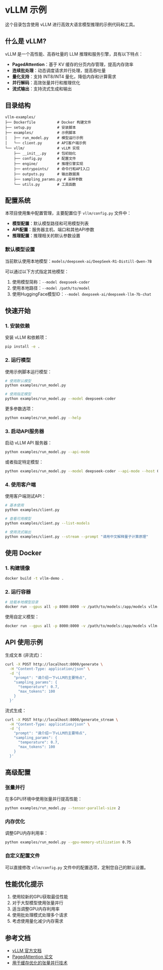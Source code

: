 # vLLM 示例

这个目录包含使用 vLLM 进行高效大语言模型推理的示例代码和工具。

## 什么是 vLLM?

vLLM 是一个高性能、高吞吐量的 LLM 推理和服务引擎，具有以下特点：

- **PagedAttention**：基于 KV 缓存的分页内存管理，提高内存效率
- **连续批处理**：动态调度请求并行处理，提高吞吐量
- **量化支持**：支持 INT8/INT4 量化，降低内存和计算需求
- **并行解码**：高效张量并行和推理优化
- **流式输出**：支持流式生成和输出

## 目录结构

```
vllm-examples/
├── Dockerfile          # Docker 构建文件
├── setup.py            # 安装脚本
├── examples/           # 示例脚本
│   ├── run_model.py    # 模型运行示例
│   └── client.py       # API客户端示例
└── vllm/               # vLLM 实现
    ├── __init__.py     # 包初始化
    ├── config.py       # 配置文件
    ├── engine/         # 推理引擎实现
    ├── entrypoints/    # 命令行和API入口
    ├── outputs.py      # 输出数据类
    ├── sampling_params.py # 采样参数
    └── utils.py        # 工具函数
```

## 配置系统

本项目使用集中配置管理，主要配置位于 `vllm/config.py` 文件中：

- **模型配置**：默认模型路径和可用模型列表
- **API配置**：服务器主机、端口和其他API参数
- **推理配置**：推理相关的默认参数设置

### 默认模型设置

当前默认使用本地模型：`models/deepseek-ai/DeepSeek-R1-Distill-Qwen-7B`

可以通过以下方式指定其他模型：
1. 使用模型简称：`--model deepseek-coder`
2. 使用本地路径：`--model /path/to/model`
3. 使用HuggingFace模型ID：`--model deepseek-ai/deepseek-llm-7b-chat`

## 快速开始

### 1. 安装依赖

安装 vLLM 和依赖项：

```bash
pip install -e .
```

### 2. 运行模型

使用示例脚本运行模型：

```bash
# 使用默认模型
python examples/run_model.py

# 使用指定模型
python examples/run_model.py --model deepseek-coder
```

更多参数选项：

```bash
python examples/run_model.py --help
```

### 3. 启动API服务器

启动 vLLM API 服务器：

```bash
python examples/run_model.py --api-mode
```

或者指定特定模型：

```bash
python examples/run_model.py --model deepseek-coder --api-mode --host 0.0.0.0 --port 8000
```

### 4. 使用客户端

使用客户端测试API：

```bash
# 基本使用
python examples/client.py

# 查看可用模型
python examples/client.py --list-models

# 使用流式输出
python examples/client.py --stream --prompt "请用中文解释量子计算原理"
```

## 使用 Docker

### 1. 构建镜像

```bash
docker build -t vllm-demo .
```

### 2. 运行容器

```bash
# 挂载本地模型目录
docker run --gpus all -p 8000:8000 -v /path/to/models:/app/models vllm-demo
```

使用自定义模型：

```bash
docker run --gpus all -p 8000:8000 -v /path/to/models:/app/models vllm-demo python examples/run_model.py --model deepseek-coder --api-mode
```

## API 使用示例

生成文本 (非流式)：

```bash
curl -X POST http://localhost:8000/generate \
  -H "Content-Type: application/json" \
  -d '{
    "prompt": "请介绍一下vLLM的主要特点",
    "sampling_params": {
      "temperature": 0.7,
      "max_tokens": 100
    }
  }'
```

流式生成：

```bash
curl -X POST http://localhost:8000/generate_stream \
  -H "Content-Type: application/json" \
  -d '{
    "prompt": "请介绍一下vLLM的主要特点",
    "sampling_params": {
      "temperature": 0.7,
      "max_tokens": 100
    }
  }'
```

## 高级配置

### 张量并行

在多GPU环境中使用张量并行提高性能：

```bash
python examples/run_model.py --tensor-parallel-size 2
```

### 内存优化

调整GPU内存利用率：

```bash
python examples/run_model.py --gpu-memory-utilization 0.75
```

### 自定义配置文件

可以直接修改 `vllm/config.py` 文件中的配置选项，定制您自己的默认设置。

## 性能优化提示

1. 使用较新的GPU获取最佳性能
2. 对于大型模型使用张量并行
3. 适当调整GPU内存利用率
4. 使用批处理模式处理多个请求
5. 考虑使用量化减少内存需求

## 参考文档

- [vLLM 官方文档](https://github.com/vllm-project/vllm)
- [PagedAttention 论文](https://arxiv.org/abs/2309.06180)
- [用于缓存优化的张量并行技术](https://arxiv.org/abs/2310.12082) 